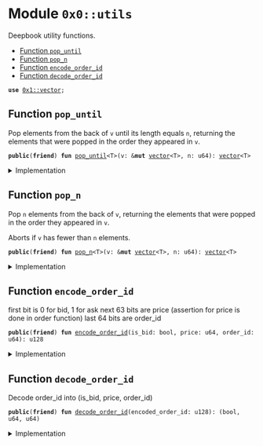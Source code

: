
<a name="0x0_utils"></a>

# Module `0x0::utils`

Deepbook utility functions.


-  [Function `pop_until`](#0x0_utils_pop_until)
-  [Function `pop_n`](#0x0_utils_pop_n)
-  [Function `encode_order_id`](#0x0_utils_encode_order_id)
-  [Function `decode_order_id`](#0x0_utils_decode_order_id)


<pre><code><b>use</b> <a href="dependencies/move-stdlib/vector.md#0x1_vector">0x1::vector</a>;
</code></pre>



<a name="0x0_utils_pop_until"></a>

## Function `pop_until`

Pop elements from the back of <code>v</code> until its length equals <code>n</code>,
returning the elements that were popped in the order they
appeared in <code>v</code>.


<pre><code><b>public</b>(<b>friend</b>) <b>fun</b> <a href="utils.md#0x0_utils_pop_until">pop_until</a>&lt;T&gt;(v: &<b>mut</b> <a href="dependencies/move-stdlib/vector.md#0x1_vector">vector</a>&lt;T&gt;, n: u64): <a href="dependencies/move-stdlib/vector.md#0x1_vector">vector</a>&lt;T&gt;
</code></pre>



<details>
<summary>Implementation</summary>


<pre><code><b>public</b>(package) <b>fun</b> <a href="utils.md#0x0_utils_pop_until">pop_until</a>&lt;T&gt;(v: &<b>mut</b> <a href="dependencies/move-stdlib/vector.md#0x1_vector">vector</a>&lt;T&gt;, n: u64): <a href="dependencies/move-stdlib/vector.md#0x1_vector">vector</a>&lt;T&gt; {
    <b>let</b> <b>mut</b> res = <a href="dependencies/move-stdlib/vector.md#0x1_vector">vector</a>[];
    <b>while</b> (v.length() &gt; n) {
        res.push_back(v.pop_back());
    };

    res.reverse();
    res
}
</code></pre>



</details>

<a name="0x0_utils_pop_n"></a>

## Function `pop_n`

Pop <code>n</code> elements from the back of <code>v</code>, returning the elements
that were popped in the order they appeared in <code>v</code>.

Aborts if <code>v</code> has fewer than <code>n</code> elements.


<pre><code><b>public</b>(<b>friend</b>) <b>fun</b> <a href="utils.md#0x0_utils_pop_n">pop_n</a>&lt;T&gt;(v: &<b>mut</b> <a href="dependencies/move-stdlib/vector.md#0x1_vector">vector</a>&lt;T&gt;, n: u64): <a href="dependencies/move-stdlib/vector.md#0x1_vector">vector</a>&lt;T&gt;
</code></pre>



<details>
<summary>Implementation</summary>


<pre><code><b>public</b>(package) <b>fun</b> <a href="utils.md#0x0_utils_pop_n">pop_n</a>&lt;T&gt;(v: &<b>mut</b> <a href="dependencies/move-stdlib/vector.md#0x1_vector">vector</a>&lt;T&gt;, <b>mut</b> n: u64): <a href="dependencies/move-stdlib/vector.md#0x1_vector">vector</a>&lt;T&gt; {
    <b>let</b> <b>mut</b> res = <a href="dependencies/move-stdlib/vector.md#0x1_vector">vector</a>[];
    <b>while</b> (n &gt; 0) {
        res.push_back(v.pop_back());
        n = n - 1;
    };

    res.reverse();
    res
}
</code></pre>



</details>

<a name="0x0_utils_encode_order_id"></a>

## Function `encode_order_id`

first bit is 0 for bid, 1 for ask
next 63 bits are price (assertion for price is done in order function)
last 64 bits are order_id


<pre><code><b>public</b>(<b>friend</b>) <b>fun</b> <a href="utils.md#0x0_utils_encode_order_id">encode_order_id</a>(is_bid: bool, price: u64, order_id: u64): u128
</code></pre>



<details>
<summary>Implementation</summary>


<pre><code><b>public</b>(package) <b>fun</b> <a href="utils.md#0x0_utils_encode_order_id">encode_order_id</a>(
    is_bid: bool,
    price: u64,
    order_id: u64
): u128 {
    <b>if</b> (is_bid) {
        ((price <b>as</b> u128) &lt;&lt; 64) + (order_id <b>as</b> u128)
    } <b>else</b> {
        (1u128 &lt;&lt; 127) + ((price <b>as</b> u128) &lt;&lt; 64) + (order_id <b>as</b> u128)
    }
}
</code></pre>



</details>

<a name="0x0_utils_decode_order_id"></a>

## Function `decode_order_id`

Decode order_id into (is_bid, price, order_id)


<pre><code><b>public</b>(<b>friend</b>) <b>fun</b> <a href="utils.md#0x0_utils_decode_order_id">decode_order_id</a>(encoded_order_id: u128): (bool, u64, u64)
</code></pre>



<details>
<summary>Implementation</summary>


<pre><code><b>public</b>(package) <b>fun</b> <a href="utils.md#0x0_utils_decode_order_id">decode_order_id</a>(
    encoded_order_id: u128
): (bool, u64, u64) {
    <b>let</b> is_bid = (encoded_order_id &gt;&gt; 127) == 0;
    <b>let</b> price = (encoded_order_id &gt;&gt; 64) <b>as</b> u64;
    <b>let</b> price = price & ((1u64 &lt;&lt; 63) - 1);
    <b>let</b> order_id = (encoded_order_id & (1u128 &lt;&lt; 64 - 1)) <b>as</b> u64;

    (is_bid, price, order_id)
}
</code></pre>



</details>
